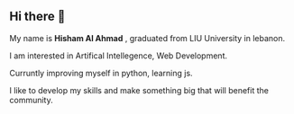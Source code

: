 ## Hi there 👋
My name is **Hisham Al Ahmad** , graduated from LIU University in lebanon.

I am interested in Artifical Intellegence, Web Development.

Curruntly improving myself in python, learning js.

I like to develop my skills and make something big that will benefit the community.

<!--
**Hisham-AlAhmad/Hisham-AlAhmad** is a ✨ _special_ ✨ repository because its `README.md` (this file) appears on your GitHub profile.

Here are some ideas to get you started:

- 🔭 I’m currently working on ...
- 🌱 I’m currently learning ...
- 👯 I’m looking to collaborate on ...
- 🤔 I’m looking for help with ...
- 💬 Ask me about ...
- 📫 How to reach me: ...
- 😄 Pronouns: ...
- ⚡ Fun fact: ...
-->
